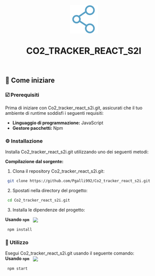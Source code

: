<p align="center">
    <img src="https://github.com/Pgalli992/Co2_tracker_react_s2i/blob/main/src/assets/molecola.png" align="center">
</p>
<p align="center"><h1 align="center">CO2_TRACKER_REACT_S2I</h1></p>
<br>

## 🚀 Come iniziare

### ☑️ Prerequisiti

Prima di iniziare con Co2_tracker_react_s2i.git, assicurati che il tuo ambiente di runtime soddisfi i seguenti requisiti:

- **Linguaggio di programmazione:** JavaScript  
- **Gestore pacchetti:** Npm

### ⚙️ Installazione

Installa Co2_tracker_react_s2i.git utilizzando uno dei seguenti metodi:

**Compilazione dal sorgente:**

1. Clona il repository Co2_tracker_react_s2i.git:
```sh
 git clone https://github.com/Pgalli992/Co2_tracker_react_s2i.git
```
2. Spostati nella directory del progetto:
```sh
 cd Co2_tracker_react_s2i.git
```

3. Installa le dipendenze del progetto:

**Usando `npm`** &nbsp; [<img align="center" src="https://img.shields.io/badge/npm-CB3837.svg?style={badge_style}&logo=npm&logoColor=white" />](https://www.npmjs.com/)
```sh
 npm install
```

### 🤖 Utilizzo

Esegui Co2_tracker_react_s2i.git usando il seguente comando:  
**Usando `npm`** &nbsp; [<img align="center" src="https://img.shields.io/badge/npm-CB3837.svg?style={badge_style}&logo=npm&logoColor=white" />](https://www.npmjs.com/)
```sh
 npm start
```


